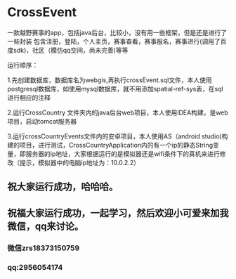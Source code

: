 # CrossEvent

一款越野赛事的app，包括java后台，比较小，没有用一些框架，但是还是进行了一些封装
包含注册，登陆，个人主页，赛事查看，赛事报名，赛事进行(调用了百度sdk)，社区（模仿qq空间，尚未完善)等等  

运行顺序：  

1.先创建数据库，数据库名为webgis,再执行crossEvent.sql文件，本人使用postgresql数据库，如使用mysql数据库，就不用添加spatial-ref-sys表，在sql进行相应的注释  

2.运行CrossCountry 文件夹内的java后台web项目，本人使用IDEA构建，是web项目，启动tomcat服务器  

3.运行crossCountryEvents文件内的安卓项目，本人使用AS（android studio)构建的项目，进行测试，CrossCountryApplication内的有一个ip的静态String变量，即服务器的ip地址，大家根据运行的是模拟器还是wifi条件下的真机来进行修改（提示，模拟器中的电脑ip地址为：10.0.2.2）



##  祝大家运行成功，哈哈哈。
##  祝福大家运行成功，一起学习，然后欢迎小可爱来加我微信，qq来讨论。
###  微信zrs18373150759   
###  qq:2956054174  
